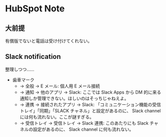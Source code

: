 HubSpot Note
===

## 大前提

有償版でないと電話は受け付けてくれない。

## Slack notification

整理しつつ……

- 歯車マーク
    - -> 全般 -> E メール: 個人用 E メール接続
    - -> 通知 -> 他のアプリ -> Slack: ここでは Slack Apps から DM 的に来る通知しか管理できない。ほしいのはそっちじゃねえよ。
    - -> 連携 -> 接続されたアプリ -> Slack: 「コミュニケーション機能の受信トレイ」「同期」「SLACK チャネル」と設定があるのに、 Slack channel には何も流れない。ここが謎すぎる。
    - -> 受信トレイ -> 受信トレイ -> Slack 連携: このあたりにも Slack チャネルの設定があるのに、 Slack channel に何も流れない。
